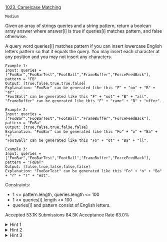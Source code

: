 [1023. Camelcase Matching](https://leetcode.com/problems/camelcase-matching/)

`Medium`

Given an array of strings queries and a string pattern, return a boolean array answer where answer[i] is true if queries[i] matches pattern, and false otherwise.

A query word queries[i] matches pattern if you can insert lowercase English letters pattern so that it equals the query. You may insert each character at any position and you may not insert any characters.

```
Example 1:
Input: queries = ["FooBar","FooBarTest","FootBall","FrameBuffer","ForceFeedBack"], pattern = "FB"
Output: [true,false,true,true,false]
Explanation: "FooBar" can be generated like this "F" + "oo" + "B" + "ar".
"FootBall" can be generated like this "F" + "oot" + "B" + "all".
"FrameBuffer" can be generated like this "F" + "rame" + "B" + "uffer".

Example 2:
Input: queries = ["FooBar","FooBarTest","FootBall","FrameBuffer","ForceFeedBack"], pattern = "FoBa"
Output: [true,false,true,false,false]
Explanation: "FooBar" can be generated like this "Fo" + "o" + "Ba" + "r".
"FootBall" can be generated like this "Fo" + "ot" + "Ba" + "ll".

Example 3:
Input: queries = ["FooBar","FooBarTest","FootBall","FrameBuffer","ForceFeedBack"], pattern = "FoBaT"
Output: [false,true,false,false,false]
Explanation: "FooBarTest" can be generated like this "Fo" + "o" + "Ba" + "r" + "T" + "est".
``` 

Constraints:

- 1 <= pattern.length, queries.length <= 100
- 1 <= queries[i].length <= 100
- queries[i] and pattern consist of English letters.

Accepted
53.1K
Submissions
84.3K
Acceptance Rate
63.0%

<details>
<summary>Hint 1</summary>

Given a single pattern and word, how can we solve it?

</details>
<details>
<summary>Hint 2</summary>

One way to do it is using a DP (pos1, pos2) where pos1 is a pointer to the word and pos2 to the pattern and returns true if we can match the pattern with the given word.

</details>
<details>
<summary>Hint 3</summary>

We have two scenarios: The first one is when `word[pos1] == pattern[pos2]`, then the transition will be just DP(pos1 + 1, pos2 + 1). The second scenario is when `word[pos1]` is lowercase then we can add this character to the pattern so that the transition is just DP(pos1 + 1, pos2) The case base is `if (pos1 == n && pos2 == m) return true;` Where n and m are the sizes of the strings word and pattern respectively.

</details>
